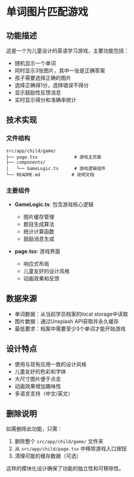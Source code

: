 # 单词图片匹配游戏

## 功能描述

这是一个为儿童设计的英语学习游戏，主要功能包括：

- 随机显示一个单词
- 同时显示3张图片，其中一张是正确答案
- 孩子需要选择正确的图片
- 选择正确得1分，选择错误不得分
- 显示鼓励性反馈消息
- 实时显示得分和准确率统计

## 技术实现

### 文件结构
```
src/app/child/game/
├── page.tsx              # 游戏主页面
├── components/
│   └── GameLogic.ts      # 游戏逻辑组件
└── README.md            # 说明文档
```

### 主要组件

- **GameLogic.ts**: 包含游戏核心逻辑
  - 图片缓存管理
  - 题目生成算法
  - 统计计算函数
  - 鼓励消息生成

- **page.tsx**: 游戏界面
  - 响应式布局
  - 儿童友好的设计风格
  - 动画效果和反馈

## 数据来源

- 单词数据：从当前学员档案的local storage中读取
- 图片数据：通过Unsplash API获取并永久缓存
- 最低要求：档案中需要至少3个单词才能开始游戏

## 设计特点

- 使用与现有应用一致的设计风格
- 儿童友好的色彩和字体
- 大尺寸图片便于点击
- 动画效果增加趣味性
- 多语言支持（中文/英文）

## 删除说明

如需删除此功能，只需：
1. 删除整个 `src/app/child/game/` 文件夹
2. 从 `src/app/child/page.tsx` 中移除游戏入口按钮
3. 清理可能的缓存数据（可选）

这样的模块化设计确保了功能的独立性和可移除性。 